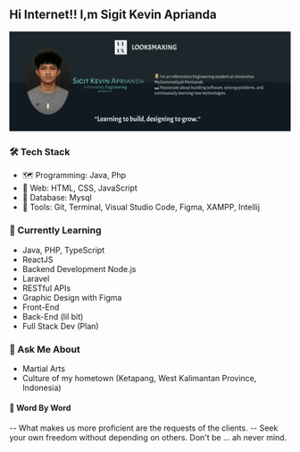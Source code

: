 ## Hi Internet!! I,m Sigit Kevin Aprianda
![Banner](img/BannerGithubPNG.png)


<!--
**SigitKevinAprianda/SigitKevinAprianda** is a ✨ _special_ ✨ repository because its `README.md` (this file) appears on your GitHub profile.

Here are some ideas to get you started:

- 🔭 I’m currently working on ...
- 🌱 I’m currently learning ...
- 👯 I’m looking to collaborate on ...
- 🤔 I’m looking for help with ...
- 💬 Ask me about ...
- 📫 How to reach me: ...
- 😄 Pronouns: ...
- ⚡ Fun fact: ...
-->


### 🛠️ Tech Stack
- 🗺️ Programming: Java, Php
- 📰 Web: HTML, CSS, JavaScript
- 🔏 Database: Mysql
- 🔧 Tools: Git, Terminal, Visual Studio Code, Figma, XAMPP, Intellij

### 📖 Currently Learning 
- Java, PHP, TypeScript
- ReactJS
- Backend Development Node.js
- Laravel
- RESTful APIs
- Graphic Design with Figma
- Front-End
- Back-End (lil bit)
- Full Stack Dev (Plan)

### 🤖 Ask Me About
- Martial Arts
- Culture of my hometown (Ketapang, West Kalimantan Province, Indonesia)

#### 📝 Word By Word
-- What makes us more proficient are the requests of the clients.
-- Seek your own freedom without depending on others. Don't be ... ah never mind.